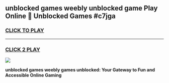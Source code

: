 
## unblocked games weebly unblocked game Play Online 👋 Unblocked Games #c7jga
<h3>
<a href="https://premium.freeplayer.one?title=unblocked_games_weebly&ref=21F">CLICK TO PLAY</a></h3>
<hr>

<h3>
<a href="https://premium.freeplayer.one?title=unblocked_games_weebly&ref=21F">CLICK 2 PLAY</a>
  
</h3>

<a href="https://premium.freeplayer.one?title=unblocked_games_weebly&ref=21F/"><img src="https://clearcache.store/games.png"></a>


**unblocked games weebly games unblocked: Your Gateway to Fun and Accessible Online Gaming**
